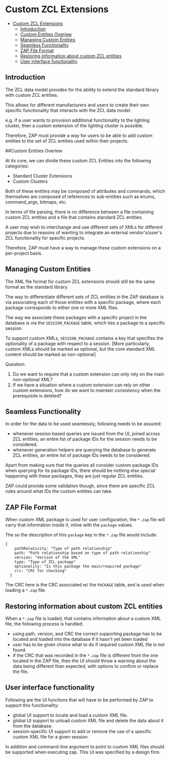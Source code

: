 # Custom ZCL Extensions

- [Custom ZCL Extensions](#Custom-ZCL-Extensions)
  - [Introduction](#Introduction)
  - [Custom Entities Overiew](#Custom-Entities-Overiew)
  - [Managing Custom Entities](#Managing-Custom-Entities)
  - [Seamless Functionality](#Seamless-Functionality)
  - [ZAP File Format](#ZAP-File-Format)
  - [Restoring information about custom ZCL entities](#Restoring-information-about-custom-ZCL-entities)
  - [User interface functionality](#User-interface-functionality)

## Introduction

The ZCL data model provides for the ability to extend the standard library with custom ZCL entities.

This allows for different manufacturers and users to create their own specific functionality that interacts with the ZCL data model.

e.g. if a user wants to provision additional functionality to the lighting cluster, then a custom extension of the lighting cluster is possible.

Therefore, ZAP must provide a way for users to be able to add custom entities to the set of ZCL entities used within their projects.

##Custom Entities Overiew

At its core, we can divide these custom ZCL Entities into the following categories:

- Standard Cluster Extensions
- Custom Clusters

Both of these entities may be composed of attributes and commands, which themselves are composed of references to sub-entities such as enums, command_args, bitmaps, etc.

In terms of file parsing, there is no difference between a file containing custom ZCL entities and a file that contains standard ZCL entities.

A user may wish to interchange and use different sets of XMLs for different projects due to reasons of wanting to integrate an external vendor's/user's ZCL functionality for specific projects.

Therefore, ZAP must have a way to manage these custom extensions on a per-project basis.

## Managing Custom Entities

The XML file format for custom ZCL extensions should still be the same format as the standard library.

The way to differentiate different sets of ZCL entities in the ZAP database is via associating each of those entities with a specific package, where each package corresponds to either one or more XML files.

The way we associate these packages with a specific project in the database is via the `SESSION_PACKAGE` table, which ties a package to a specific session.

To support custom XMLs, `SESSION_PACKAGE` contains a key that specifies the optionality of a package with respect to a session. [More particularly, custom XMLs should be marked as optional, but the core standard XML content should be marked as non-optional]

Question:

1. Do we want to require that a custom extension can only rely on the main non-optional XML?
2. If we have a situation where a custom extension can rely on other custom extensions, how do we want to maintain consistency when the prerequisite is deleted?

## Seamless Functionality

In order for the data to be used seamlessly, following needs to be assured:

- whenever session based queries are issued from the UI, joined across ZCL entities, an entire list of package IDs for the session needs to be considered.
- whenever generation helpers are querying the database to generate ZCL entities, an entire list of package IDs needs to be considered.

Apart from making sure that the queries all consider custom package IDs when querying for its package IDs, there should be nothing else special happening with these packages, they are just regular ZCL entities.

ZAP could provide some validation though, since there are specific ZCL rules around what IDs the custom entities can take.

## ZAP File Format

When custom XML package is used for user configuration, the `*.zap` file will carry that information inside it, inline with the `package` values.

The so the description of this `package` key in the `*.zap` file would include:

```
{
    pathRelativity: "Type of path relationship"
    path: "Path relationship based on type of path relationship"
    version: "Version of the XML"
    type: "Type of ZCL package"
    optionality: "Is this package the main/required package"
    crc: "CRC for checking"
  }
```

The CRC here is the CRC associated w/ the `PACKAGE` table, and is used when loading a `*.zap` file.

## Restoring information about custom ZCL entities

When a `*.zap` file is loaded, that contains information about a custom XML file, the following process is handled:

- using path, version, and CRC the correct supporting package has to be located and loaded into the database if it hasn't yet been loaded
- user has to be given choice what to do if required custom XML file is not found.
- if the CRC that was recorded in the `*.zap` file is different from the one located in the ZAP file, then the UI should throw a warning about the data being different than expected, with options to confirm or replace the file.

## User interface functionality

Following are the UI functions that will have to be performed by ZAP to support this functionality:

- global UI support to locate and load a custom XML file.
- global UI support to unload custom XML file and delete the data about it from the database.
- session-specific UI support to add or remove the use of a specific custom XML file for a given session.

In addition and command-line argument to point to custom XML files should be supported when executing zap. This UI was specified by a design firm.
